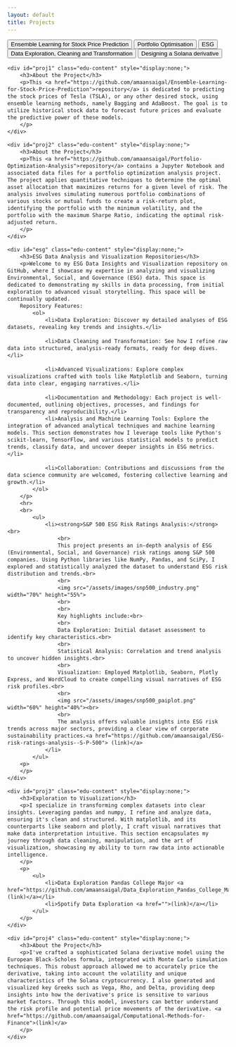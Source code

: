 ```yaml
---
layout: default
title: Projects
---
```


<div id="education-container">
    <button class="edu-btn" onclick="toggleEducation('proj1')">Ensemble Learning for Stock Price Prediction</button>
    <button class="edu-btn" onclick="toggleEducation('proj2')">Portfolio Optimisation</button>
    <button class="edu-btn" onclick="toggleEducation('esg')">ESG</button>
    <button class="edu-btn" onclick="toggleEducation('proj3')">Data Exploration, Cleaning and Transformation</button>
    <button class="edu-btn" onclick="toggleEducation('proj4')">Designing a Solana derivative</button>
    
    <div id="proj1" class="edu-content" style="display:none;">
        <h3>About the Project</h3>
        <p>This <a href="https://github.com/amaansaigal/Ensemble-Learning-for-Stock-Price-Prediction">repository</a> is dedicated to predicting the stock prices of Tesla (TSLA), or any other desired stock, using ensemble learning methods, namely Bagging and AdaBoost. The goal is to utilize historical stock data to forecast future prices and evaluate the predictive power of these models.
        </p>
    </div>


<!-- portfolio section -->

    <div id="proj2" class="edu-content" style="display:none;">
        <h3>About the Project</h3>
        <p>This <a href="https://github.com/amaansaigal/Portfolio-Optimization-Analysis">repository</a> contains a Jupyter Notebook and associated data files for a portfolio optimization analysis project. The project applies quantitative techniques to determine the optimal asset allocation that maximizes returns for a given level of risk. The analysis involves simulating numerous portfolio combinations of various stocks or mutual funds to create a risk-return plot, identifying the portfolio with the minimum volatility, and the portfolio with the maximum Sharpe Ratio, indicating the optimal risk-adjusted return.
        </p>
    </div>

    

<!-- ESG section -->



    <div id="esg" class="edu-content" style="display:none;">
        <h3>ESG Data Analysis and Visualization Repositories</h3>
        <p>Welcome to my ESG Data Insights and Visualization repository on GitHub, where I showcase my expertise in analyzing and visualizing Environmental, Social, and Governance (ESG) data. This space is dedicated to demonstrating my skills in data processing, from initial exploration to advanced visual storytelling. This space will be continually updated. 
        Repository Features:
            <ol>
                <li>Data Exploration: Discover my detailed analyses of ESG datasets, revealing key trends and insights.</li>
    
                <li>Data Cleaning and Transformation: See how I refine raw data into structured, analysis-ready formats, ready for deep dives.</li>
                
                <li>Advanced Visualizations: Explore complex visualizations crafted with tools like Matplotlib and Seaborn, turning data into clear, engaging narratives.</li>
                
                <li>Documentation and Methodology: Each project is well-documented, outlining objectives, processes, and findings for transparency and reproducibility.</li>
                <li>Analysis and Machine Learning Tools: Explore the integration of advanced analytical techniques and machine learning models. This section demonstrates how I leverage tools like Python's scikit-learn, TensorFlow, and various statistical models to predict trends, classify data, and uncover deeper insights in ESG metrics.</li>
                
                <li>Collaboration: Contributions and discussions from the data science community are welcomed, fostering collective learning and growth.</li>
            </ol>
        </p>
        <hr>
        <br>
            <ul>
                <li><strong>S&P 500 ESG Risk Ratings Analysis:</strong><br>
                    <br>
                    This project presents an in-depth analysis of ESG (Environmental, Social, and Governance) risk ratings among S&P 500 companies. Using Python libraries like NumPy, Pandas, and SciPy, I explored and statistically analyzed the dataset to understand ESG risk distribution and trends.<br>
                    <br>
                    <img src="/assets/images/snp500_industry.png" width="70%" height="55%">
                    <br>
                    <br>
                    Key highlights include:<br>
                    <br>
                    Data Exploration: Initial dataset assessment to identify key characteristics.<br>
                    <br>
                    Statistical Analysis: Correlation and trend analysis to uncover hidden insights.<br>
                    <br>
                    Visualization: Employed Matplotlib, Seaborn, Plotly Express, and WordCloud to create compelling visual narratives of ESG risk profiles.<br>
                    <br>
                    <img src="/assets/images/snp500_paiplot.png" width="60%" height="40%"><br>
                    <br>
                    The analysis offers valuable insights into ESG risk trends across major sectors, providing a clear view of corporate sustainability practices.<a href="https://github.com/amaansaigal/ESG-risk-ratings-analysis--S-P-500"> (link)</a>
                </li>
            </ul>
        <p>
        </p>
    </div>





<!-- Data exploration section -->

    <div id="proj3" class="edu-content" style="display:none;">
        <h3>Exploration to Visualization</h3>
        <p>I specialize in transforming complex datasets into clear insights. Leveraging pandas and numpy, I refine and analyze data, ensuring it's clean and structured. With matplotlib, and its counterparts like seaborn and plotly, I craft visual narratives that make data interpretation intuitive. This section encapsulates my journey through data cleaning, manipulation, and the art of visualization, showcasing my ability to turn raw data into actionable intelligence.
        </p>
        <p>
            <ul>
                <li>Data Exploration Pandas College Major <a href="https://github.com/amaansaigal/Data_Exploration_Pandas_College_Major">(link)</a></li>
                <li>Spotify Data Exploration <a href="">(link)</a></li>
            </ul>
        </p>
    </div>



<!-- Solana -->



    <div id="proj4" class="edu-content" style="display:none;">
        <h3>About the Project</h3>
        <p>I've crafted a sophisticated Solana derivative model using the European Black-Scholes formula, integrated with Monte Carlo simulation techniques. This robust approach allowed me to accurately price the derivative, taking into account the volatility and unique characteristics of the Solana cryptocurrency. I also generated and visualized key Greeks such as Vega, Rho, and Delta, providing deep insights into how the derivative's price is sensitive to various market factors. Through this model, investors can better understand the risk profile and potential price movements of the derivative. <a href="https://github.com/amaansaigal/Computational-Methods-for-Finance">(link)</a>
        </p>
    </div>
</div>
